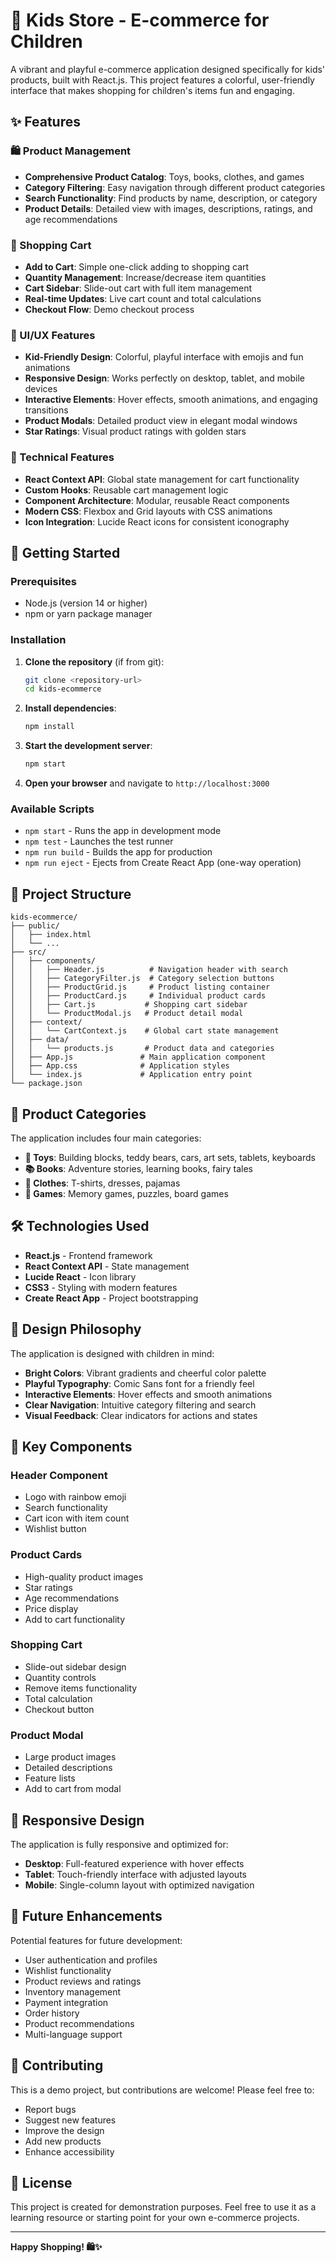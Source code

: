 # 🌈 Kids Store - E-commerce for Children

A vibrant and playful e-commerce application designed specifically for kids' products, built with React.js. This project features a colorful, user-friendly interface that makes shopping for children's items fun and engaging.

## ✨ Features

### 🛍️ Product Management
- **Comprehensive Product Catalog**: Toys, books, clothes, and games
- **Category Filtering**: Easy navigation through different product categories
- **Search Functionality**: Find products by name, description, or category
- **Product Details**: Detailed view with images, descriptions, ratings, and age recommendations

### 🛒 Shopping Cart
- **Add to Cart**: Simple one-click adding to shopping cart
- **Quantity Management**: Increase/decrease item quantities
- **Cart Sidebar**: Slide-out cart with full item management
- **Real-time Updates**: Live cart count and total calculations
- **Checkout Flow**: Demo checkout process

### 🎨 UI/UX Features
- **Kid-Friendly Design**: Colorful, playful interface with emojis and fun animations
- **Responsive Design**: Works perfectly on desktop, tablet, and mobile devices
- **Interactive Elements**: Hover effects, smooth animations, and engaging transitions
- **Product Modals**: Detailed product view in elegant modal windows
- **Star Ratings**: Visual product ratings with golden stars

### 🔧 Technical Features
- **React Context API**: Global state management for cart functionality
- **Custom Hooks**: Reusable cart management logic
- **Component Architecture**: Modular, reusable React components
- **Modern CSS**: Flexbox and Grid layouts with CSS animations
- **Icon Integration**: Lucide React icons for consistent iconography

## 🚀 Getting Started

### Prerequisites
- Node.js (version 14 or higher)
- npm or yarn package manager

### Installation

1. **Clone the repository** (if from git):
   ```bash
   git clone <repository-url>
   cd kids-ecommerce
   ```

2. **Install dependencies**:
   ```bash
   npm install
   ```

3. **Start the development server**:
   ```bash
   npm start
   ```

4. **Open your browser** and navigate to `http://localhost:3000`

### Available Scripts

- `npm start` - Runs the app in development mode
- `npm test` - Launches the test runner
- `npm run build` - Builds the app for production
- `npm run eject` - Ejects from Create React App (one-way operation)

## 📁 Project Structure

```
kids-ecommerce/
├── public/
│   ├── index.html
│   └── ...
├── src/
│   ├── components/
│   │   ├── Header.js          # Navigation header with search
│   │   ├── CategoryFilter.js  # Category selection buttons
│   │   ├── ProductGrid.js     # Product listing container
│   │   ├── ProductCard.js     # Individual product cards
│   │   ├── Cart.js           # Shopping cart sidebar
│   │   └── ProductModal.js   # Product detail modal
│   ├── context/
│   │   └── CartContext.js    # Global cart state management
│   ├── data/
│   │   └── products.js       # Product data and categories
│   ├── App.js               # Main application component
│   ├── App.css              # Application styles
│   └── index.js             # Application entry point
└── package.json
```

## 🎯 Product Categories

The application includes four main categories:

- **🧸 Toys**: Building blocks, teddy bears, cars, art sets, tablets, keyboards
- **📚 Books**: Adventure stories, learning books, fairy tales
- **👕 Clothes**: T-shirts, dresses, pajamas
- **🎲 Games**: Memory games, puzzles, board games

## 🛠️ Technologies Used

- **React.js** - Frontend framework
- **React Context API** - State management
- **Lucide React** - Icon library
- **CSS3** - Styling with modern features
- **Create React App** - Project bootstrapping

## 🎨 Design Philosophy

The application is designed with children in mind:

- **Bright Colors**: Vibrant gradients and cheerful color palette
- **Playful Typography**: Comic Sans font for a friendly feel
- **Interactive Elements**: Hover effects and smooth animations
- **Clear Navigation**: Intuitive category filtering and search
- **Visual Feedback**: Clear indicators for actions and states

## 🌟 Key Components

### Header Component
- Logo with rainbow emoji
- Search functionality
- Cart icon with item count
- Wishlist button

### Product Cards
- High-quality product images
- Star ratings
- Age recommendations
- Price display
- Add to cart functionality

### Shopping Cart
- Slide-out sidebar design
- Quantity controls
- Remove items functionality
- Total calculation
- Checkout button

### Product Modal
- Large product images
- Detailed descriptions
- Feature lists
- Add to cart from modal

## 📱 Responsive Design

The application is fully responsive and optimized for:
- **Desktop**: Full-featured experience with hover effects
- **Tablet**: Touch-friendly interface with adjusted layouts
- **Mobile**: Single-column layout with optimized navigation

## 🚀 Future Enhancements

Potential features for future development:
- User authentication and profiles
- Wishlist functionality
- Product reviews and ratings
- Inventory management
- Payment integration
- Order history
- Product recommendations
- Multi-language support

## 🤝 Contributing

This is a demo project, but contributions are welcome! Please feel free to:
- Report bugs
- Suggest new features
- Improve the design
- Add new products
- Enhance accessibility

## 📄 License

This project is created for demonstration purposes. Feel free to use it as a learning resource or starting point for your own e-commerce projects.

---

**Happy Shopping! 🛍️✨**
